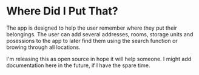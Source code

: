 # Where Did I Put That?

The app is designed to help the user remember where they put their belongings. The user can add several addresses, rooms, storage units and posessions to the app to later find them using the search function or browing through all locations.

I'm releasing this as open source in hope it will help someone. I might add documentation here in the future, if I have the spare time. 

